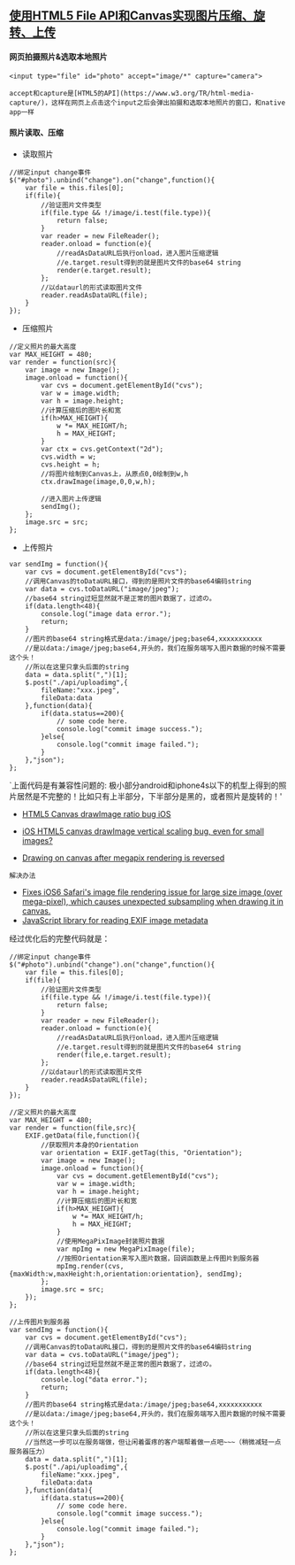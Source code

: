 ## [使用HTML5 File API和Canvas实现图片压缩、旋转、上传](http://isblog.blog.163.com/blog/static/7241675201531394026456/)

#### 网页拍摄照片&选取本地照片  
```
<input type="file" id="photo" accept="image/*" capture="camera">
```  
`accept和capture是[HTML5的API](https://www.w3.org/TR/html-media-capture/)，这样在网页上点击这个input之后会弹出拍摄和选取本地照片的窗口，和native app一样`
#### 照片读取、压缩
* 读取照片  
```
//绑定input change事件
$("#photo").unbind("change").on("change",function(){
    var file = this.files[0];
    if(file){
        //验证图片文件类型
        if(file.type && !/image/i.test(file.type)){
            return false;
        }
        var reader = new FileReader();
        reader.onload = function(e){
            //readAsDataURL后执行onload，进入图片压缩逻辑
            //e.target.result得到的就是图片文件的base64 string
            render(e.target.result);  
        };
        //以dataurl的形式读取图片文件
        reader.readAsDataURL(file);
    }
});
```  
* 压缩照片  
```
//定义照片的最大高度
var MAX_HEIGHT = 480;
var render = function(src){
    var image = new Image();
    image.onload = function(){
        var cvs = document.getElementById("cvs");
        var w = image.width;
        var h = image.height;
        //计算压缩后的图片长和宽
        if(h>MAX_HEIGHT){
            w *= MAX_HEIGHT/h;
            h = MAX_HEIGHT;
        }
        var ctx = cvs.getContext("2d");
        cvs.width = w;
        cvs.height = h;
        //将图片绘制到Canvas上，从原点0,0绘制到w,h
        ctx.drawImage(image,0,0,w,h);

        //进入图片上传逻辑
        sendImg();
    };
    image.src = src;
};
```  
* 上传照片  
```
var sendImg = function(){
    var cvs = document.getElementById("cvs");
    //调用Canvas的toDataURL接口，得到的是照片文件的base64编码string
    var data = cvs.toDataURL("image/jpeg");
    //base64 string过短显然就不是正常的图片数据了，过滤の。
    if(data.length<48){
        console.log("image data error.");
        return;
    }
    //图片的base64 string格式是data:/image/jpeg;base64,xxxxxxxxxxx
    //是以data:/image/jpeg;base64,开头的，我们在服务端写入图片数据的时候不需要这个头！
    //所以在这里只拿头后面的string
    data = data.split(",")[1];
    $.post("./api/uploadimg",{
        fileName:"xxx.jpeg",
        fileData:data
    },function(data){
        if(data.status==200){
            // some code here.
            console.log("commit image success.");
        }else{
            console.log("commit image failed.");
        }
    },"json");
};
```

`上面代码是有兼容性问题的:  极小部分android和iphone4s以下的机型上得到的照片居然是不完整的！比如只有上半部分，下半部分是黑的，或者照片是旋转的！'

* [HTML5 Canvas drawImage ratio bug iOS](http://stackoverflow.com/questions/11929099/html5-canvas-drawimage-ratio-bug-ios)

* [iOS HTML5 canvas drawImage vertical scaling bug, even for small images?](http://stackoverflow.com/questions/11929099/html5-canvas-drawimage-ratio-bug-ios)

* [Drawing on canvas after megapix rendering is reversed](http://stackoverflow.com/questions/24998317/drawing-on-canvas-after-megapix-rendering-is-reversed)

`解决办法`
* [Fixes iOS6 Safari's image file rendering issue for large size image (over mega-pixel), which causes unexpected subsampling when drawing it in canvas.](https://github.com/stomita/ios-imagefile-megapixel)
* [JavaScript library for reading EXIF image metadata](https://github.com/exif-js/exif-js)

经过优化后的完整代码就是：

```
//绑定input change事件
$("#photo").unbind("change").on("change",function(){
    var file = this.files[0];
    if(file){
        //验证图片文件类型
        if(file.type && !/image/i.test(file.type)){
            return false;
        }
        var reader = new FileReader();
        reader.onload = function(e){
            //readAsDataURL后执行onload，进入图片压缩逻辑
            //e.target.result得到的就是图片文件的base64 string
            render(file,e.target.result);  
        };
        //以dataurl的形式读取图片文件
        reader.readAsDataURL(file);
    }
});

//定义照片的最大高度
var MAX_HEIGHT = 480;
var render = function(file,src){
    EXIF.getData(file,function(){
        //获取照片本身的Orientation
        var orientation = EXIF.getTag(this, "Orientation");
        var image = new Image();
        image.onload = function(){
            var cvs = document.getElementById("cvs");
            var w = image.width;
            var h = image.height;
            //计算压缩后的图片长和宽
            if(h>MAX_HEIGHT){
                w *= MAX_HEIGHT/h;
                h = MAX_HEIGHT;
            }
            //使用MegaPixImage封装照片数据
            var mpImg = new MegaPixImage(file);
            //按照Orientation来写入图片数据，回调函数是上传图片到服务器
            mpImg.render(cvs, {maxWidth:w,maxHeight:h,orientation:orientation}, sendImg);
        };
        image.src = src;
    });
};

//上传图片到服务器
var sendImg = function(){
    var cvs = document.getElementById("cvs");
    //调用Canvas的toDataURL接口，得到的是照片文件的base64编码string
    var data = cvs.toDataURL("image/jpeg");
    //base64 string过短显然就不是正常的图片数据了，过滤の。
    if(data.length<48){
        console.log("data error.");
        return;
    }
    //图片的base64 string格式是data:/image/jpeg;base64,xxxxxxxxxxx
    //是以data:/image/jpeg;base64,开头的，我们在服务端写入图片数据的时候不需要这个头！
    //所以在这里只拿头后面的string
    //当然这一步可以在服务端做，但让闲着蛋疼的客户端帮着做一点吧~~~（稍微减轻一点服务器压力）
    data = data.split(",")[1];
    $.post("./api/uploadimg",{
        fileName:"xxx.jpeg",
        fileData:data
    },function(data){
        if(data.status==200){
            // some code here.
            console.log("commit image success.");
        }else{
            console.log("commit image failed.");
        }
    },"json");
};
```
